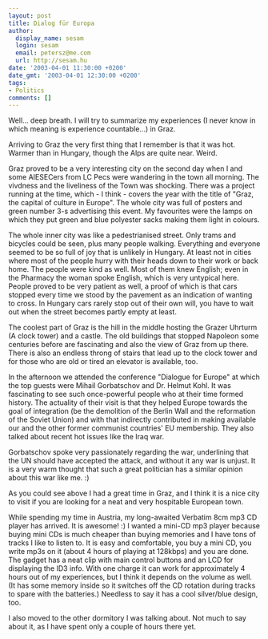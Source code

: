 ```yaml
---
layout: post
title: Dialog für Europa
author:
  display_name: sesam
  login: sesam
  email: petersz@me.com
  url: http://sesam.hu
date: '2003-04-01 11:30:00 +0200'
date_gmt: '2003-04-01 12:30:00 +0200'
tags:
- Politics
comments: []
---
```


Well... deep breath. I will try to summarize my experiences (I never know in which meaning is experience countable...) in Graz.

Arriving to Graz the very first thing that I remember is that it was hot. Warmer than in Hungary, though the Alps are quite near. Weird.

Graz proved to be a very interesting city on the second day when I and some AIESECers from LC Pecs were wandering in the town all morning. The vivdness and the liveliness of the Town was shocking. There was a project running at the time, which - I think - covers the year with the title of "Graz, the capital of culture in Europe". The whole city was full of posters and green number 3-s advertising this event. My favourites were the lamps on which they put green and blue polyester sacks making them light in colours.

The whole inner city was like a pedestrianised street. Only trams and bicycles could be seen, plus many people walking. Everything and everyone seemed to be so full of joy that is unlikely in Hungary. At least not in cities where most of the people hurry with their heads down to their work or back home. The people were kind as well. Most of them knew English; even in the Pharmacy the woman spoke English, which is very untypical here. People proved to be very patient as well, a proof of which is that cars stopped every time we stood by the pavement as an indication of wanting to cross. In Hungary cars rarely stop out of their own will, you have to wait out when the street becomes partly empty at least.

The coolest part of Graz is the hill in the middle hosting the Grazer Uhrturm (A clock tower) and a castle. The old buildings that stopped Napoleon some centuries before are fascinating and also the view of Graz from up there. There is also an endless throng of stairs that lead up to the clock tower and for those who are old or tired an elevator is available, too.

In the afternoon we attended the conference "Dialogue for Europe" at which the top guests were Mihail Gorbatschov and Dr. Helmut Kohl. It was fascinating to see such once-powerful people who at their time formed history. The actuality of their visit is that they helped Europe towards the goal of integration (be the demolition of the Berlin Wall and the reformation of the Soviet Union) and with that indirectly contributed in making available our and the other former communist countries' EU membership. They also talked about recent hot issues like the Iraq war.

Gorbatschov spoke very passionately regarding the war, underlining that the UN should have accepted the attack, and without it any war is unjust. It is a very warm thought that such a great politician has a similar opinion about this war like me. :)

As you could see above I had a great time in Graz, and I think it is a nice city to visit if you are looking for a neat and very hospitable European town.

While spending my time in Austria, my long-awaited Verbatim 8cm mp3 CD player has arrived. It is awesome! :) I wanted a mini-CD mp3 player because buying mini CDs is much cheaper than buying memories and I have tons of tracks I like to listen to. It is easy and comfortable, you buy a mini CD, you write mp3s on it (about 4 hours of playing at 128kbps) and you are done. The gadget has a neat clip with main control buttons and an LCD for displaying the ID3 info. With one charge it can work for approximately 4 hours out of my experiences, but I think it depends on the volume as well. (It has some memory inside so it switches off the CD rotation during tracks to spare with the batteries.) Needless to say it has a cool silver/blue design, too.

I also moved to the other dormitory I was talking about. Not much to say about it, as I have spent only a couple of hours there yet.
